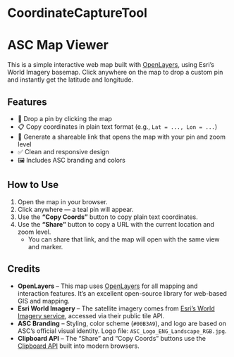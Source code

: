 # CoordinateCaptureTool

# ASC Map Viewer

This is a simple interactive web map built with [OpenLayers](https://openlayers.org/), using Esri’s World Imagery basemap. Click anywhere on the map to drop a custom pin and instantly get the latitude and longitude.

## Features

- 📍 Drop a pin by clicking the map
- 📋 Copy coordinates in plain text format (e.g., `Lat = ..., Lon = ...`)
- 🔗 Generate a shareable link that opens the map with your pin and zoom level
- ✅ Clean and responsive design
- 🖼️ Includes ASC branding and colors

## How to Use

1. Open the map in your browser.
2. Click anywhere — a teal pin will appear.
3. Use the **“Copy Coords”** button to copy plain text coordinates.
4. Use the **“Share”** button to copy a URL with the current location and zoom level.
   - You can share that link, and the map will open with the same view and marker.

## Credits

- **OpenLayers** – This map uses [OpenLayers](https://openlayers.org/) for all mapping and interaction features. It’s an excellent open-source library for web-based GIS and mapping.
- **Esri World Imagery** – The satellite imagery comes from [Esri’s World Imagery service](https://www.arcgis.com/home/item.html?id=10df2279f9684e4a9f6a7f08febac2a9), accessed via their public tile API.
- **ASC Branding** – Styling, color scheme (`#00B3A9`), and logo are based on ASC’s official visual identity. Logo file: `ASC_Logo_ENG_Landscape_RGB.jpg`.
- **Clipboard API** – The “Share” and “Copy Coords” buttons use the [Clipboard API](https://developer.mozilla.org/en-US/docs/Web/API/Clipboard_API) built into modern browsers.
